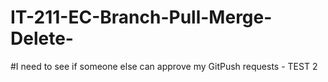 # IT-211-EC-Branch-Pull-Merge-Delete-
#I need to see if someone else can approve my GitPush requests - TEST 2